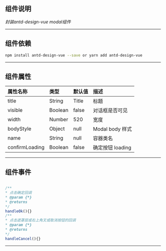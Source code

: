 ## 组件说明 ##
*封装antd-design-vue modal组件*
***
## 组件依赖 ##
```bash
npm install antd-design-vue --save or yarn add antd-design-vue

```
***

## 组件属性 ##
| 属性名称 | 类型 | 默认值 | 描述 |
| :------------------------| :------------| :------------------------|:------------------------|
| title | String | Title | 标题 |
| visible | Boolean | false |对话框是否可见|
| width | Number | 520 | 宽度|
| bodyStyle | Object | null | Modal body 样式|
| name | String | null | 容器类名|
| confirmLoading | Boolean | false  | 	确定按钮 loading|
***



## 组件事件 ##
```javascript

/**
* 点击确定回调
* @param {*} 
* @returns 
*/
handleOk(){}
/**
* 点击遮罩层或右上角叉或取消按钮的回调
* @param {*} 
* @returns 
*/
handleCancel(){}

```
***


